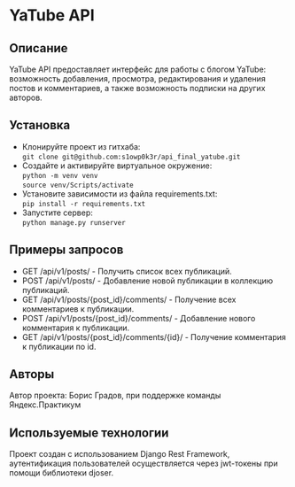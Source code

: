 # YaTube API
## Описание
YaTube API предоставляет интерфейс для работы с блогом YaTube: возможность добавления, просмотра, редактирования и удаления постов и комментариев, а также возможность подписки на других авторов.
## Установка
- Клонируйте проект из гитхаба:  
`git clone git@github.com:s1owp0k3r/api_final_yatube.git`
- Создайте и активируйте виртуальное окружение:  
`python -m venv venv`  
`source venv/Scripts/activate`
- Установите зависимости из файла requirements.txt:  
`pip install -r requirements.txt`
- Запустите сервер:  
`python manage.py runserver`
## Примеры запросов
- GET /api/v1/posts/ - Получить список всех публикаций.
- POST /api/v1/posts/ - Добавление новой публикации в коллекцию публикаций.
- GET /api/v1/posts/{post_id}/comments/ - Получение всех комментариев к публикации.
- POST /api/v1/posts/{post_id}/comments/ - Добавление нового комментария к публикации.
- GET /api/v1/posts/{post_id}/comments/{id}/ - Получение комментария к публикации по id.
## Авторы
Автор проекта: Борис Градов, при поддержке команды Яндекс.Практикум
## Используемые технологии
Проект создан с использованием Django Rest Framework, аутентификация пользователей осуществляется через jwt-токены при помощи библиотеки djoser.